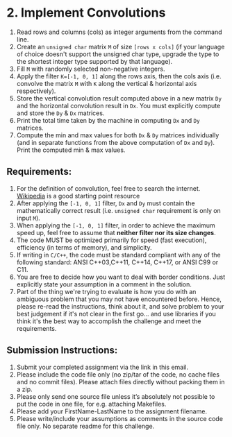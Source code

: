 
# 2. Implement Convolutions

1. Read rows and columns (cols) as integer arguments from the command line.
1. Create an `unsigned char` matrix `M` of size `[rows x cols]` (if your language of choice doesn't support the unsigned char type, upgrade the type to the shortest integer type supported by that language).
1. Fill `M` with randomly selected non-negative integers.
1. Apply the filter `K=[-1, 0, 1]` along the rows axis, then the cols axis (i.e. convolve the matrix `M` with `K` along the vertical & horizontal axis respectively).
1. Store the vertical convolution result computed above in a new matrix `Dy` and the horizontal convolution result in `Dx`. You must explicitly compute and store the `Dy` & `Dx` matrices.
6. Print the total time taken by the machine in computing `Dx` and `Dy` matrices.
7. Compute the min and max values for both `Dx` & `Dy` matrices individually (and in separate functions from the above computation of `Dx` and `Dy`). Print the computed min & max values.

## Requirements:

1. For the definition of convolution, feel free to search the internet. [Wikipedia](https://en.wikipedia.org/wiki/Convolution) is a good starting point resource
1. After applying the `[-1, 0, 1]` filter, `Dx` and `Dy` must contain the mathematically correct result (i.e. `unsigned char` requirement is only on input `M`).
1. When applying the `[-1, 0, 1]` filter, in order to achieve the maximum speed up, feel free to assume that **neither filter nor its size changes**.
1. The code MUST be optimized primarily for speed (fast execution), efficiency (in terms of memory), and simplicity.
1. If writing in `C/C++`, the code must be standard compliant with any of the following standard: ANSI C++03,C++11, C++14, C++17, or ANSI C99 or C11.
1. You are free to decide how you want to deal with border conditions. Just explicitly state your assumption in a comment in the solution.
1. Part of the thing we're trying to evaluate is how you do with an ambiguous problem that you may not have encountered before. Hence, please re-read the instructions, think about it, and solve problem to your best judgement if it's not clear in the first go... and use libraries if you think it's the best way to accomplish the challenge and meet the requirements.

## Submission Instructions: 

1. Submit your completed assignment via the link in this email.
1. Please include the code file only (no zip/tar of the code, no cache files and no commit files). Please attach files directly without packing them in a zip.
1. Please only send one source file unless it’s absolutely not possible to put the code in one file, for e.g. attaching Makefiles.
1. Please add your FirstName-LastName to the assignment filename.
1. Please write/include your assumptions as comments in the source code file only. No separate readme for this challenge.

